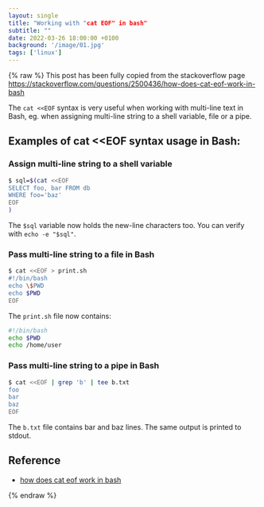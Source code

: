 ```yaml
---
layout: single
title: "Working with "cat EOF" in bash"
subtitle: ""
date: 2022-03-26 18:00:00 +0100
background: '/image/01.jpg'
tags: ['linux']
---
```


{% raw %}
This post has been fully copied from the stackoverflow page https://stackoverflow.com/questions/2500436/how-does-cat-eof-work-in-bash

The ``cat <<EOF`` syntax is very useful when working with multi-line text in Bash, eg. when assigning multi-line string to a shell variable, file or a pipe.


## Examples of cat <<EOF syntax usage in Bash:
###  Assign multi-line string to a shell variable

````bash
$ sql=$(cat <<EOF
SELECT foo, bar FROM db
WHERE foo='baz'
EOF
)
````

The ``$sql`` variable now holds the new-line characters too. You can verify with ``echo -e "$sql"``.

###  Pass multi-line string to a file in Bash
````bash
$ cat <<EOF > print.sh
#!/bin/bash
echo \$PWD
echo $PWD
EOF
````

The ``print.sh`` file now contains:

````bash
#!/bin/bash
echo $PWD
echo /home/user
````

### Pass multi-line string to a pipe in Bash

````bash
$ cat <<EOF | grep 'b' | tee b.txt
foo
bar
baz
EOF
````

The ``b.txt`` file contains bar and baz lines. The same output is printed to stdout.

## Reference
- [how does cat eof work in bash](https://stackoverflow.com/questions/2500436/how-does-cat-eof-work-in-bash)

{% endraw %}
